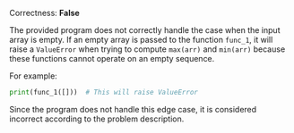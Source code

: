 Correctness: **False**

The provided program does not correctly handle the case when the input array is empty. If an empty array is passed to the function `func_1`, it will raise a `ValueError` when trying to compute `max(arr)` and `min(arr)` because these functions cannot operate on an empty sequence. 

For example:
```python
print(func_1([]))  # This will raise ValueError
```

Since the program does not handle this edge case, it is considered incorrect according to the problem description.